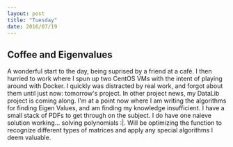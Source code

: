 ```yaml
---
layout: post
title: "Tuesday"
date: 2016/07/19
---
```

Coffee and Eigenvalues
---
A wonderful start to the day, being suprised by a friend at a cafè. I then hurried to work where I spun up two CentOS VMs with the intent of playing around with Docker. I quickly was distracted by real work, and forgot about them until just now: tomorrow's project. In other project news, my DataLib project is coming along. I'm at a point now where I am writing the algorithms for finding Eigen Values, and am finding my knowledge insufficient. I have a small stack of PDFs to get through on the subject. I do have one naieve solution working... solving polynomials :|. Will be optimizing the function to recognize different types of matrices and apply any special algorithms I deem valuable.
